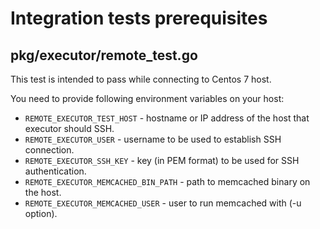 <!--
 Copyright (c) 2017 Intel Corporation

 Licensed under the Apache License, Version 2.0 (the "License");
 you may not use this file except in compliance with the License.
 You may obtain a copy of the License at

      http://www.apache.org/licenses/LICENSE-2.0

 Unless required by applicable law or agreed to in writing, software
 distributed under the License is distributed on an "AS IS" BASIS,
 WITHOUT WARRANTIES OR CONDITIONS OF ANY KIND, either express or implied.
 See the License for the specific language governing permissions and
 limitations under the License.
-->

Integration tests prerequisites
===============================

pkg/executor/remote_test.go
---------------------------

This test is intended to pass while connecting to Centos 7 host.

You need to provide following environment variables on your host:
* `REMOTE_EXECUTOR_TEST_HOST` - hostname or IP address of the host that executor should SSH.
* `REMOTE_EXECUTOR_USER` - username to be used to establish SSH connection.
* `REMOTE_EXECUTOR_SSH_KEY` - key (in PEM format) to be used for SSH authentication.
* `REMOTE_EXECUTOR_MEMCACHED_BIN_PATH` - path to memcached binary on the host.
* `REMOTE_EXECUTOR_MEMCACHED_USER` - user to run memcached with (-u option).
